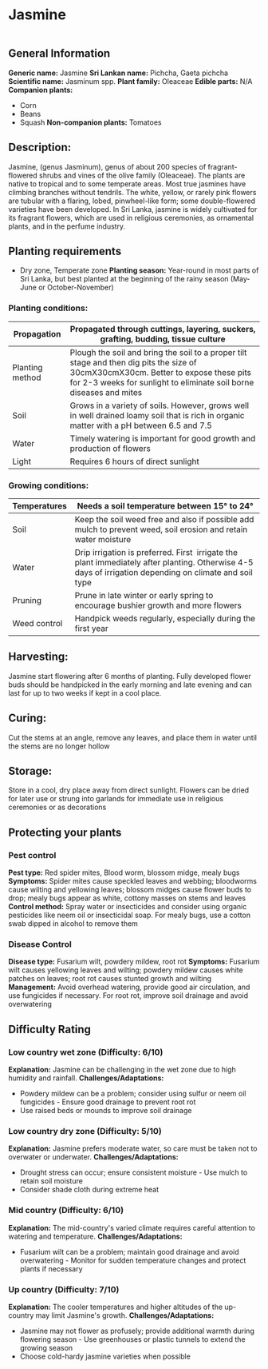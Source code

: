 # Jasmine
<IMAGE>
    
## General Information
**Generic name:** Jasmine
**Sri Lankan name:** Pichcha, Gaeta pichcha
**Scientific name:** Jasminum spp.
**Plant family:** Oleaceae
**Edible parts:** N/A
**Companion plants:**
<update>
- Corn
- Beans
- Squash
**Non-companion plants:** <update>Tomatoes</update>

## Description:
Jasmine, (genus Jasminum), genus of about 200 species of fragrant-flowered shrubs and vines of the olive family (Oleaceae). The plants are native to tropical and to some temperate areas. Most true jasmines have climbing branches without tendrils. The white, yellow, or rarely pink flowers are tubular with a flaring, lobed, pinwheel-like form; some double-flowered varieties have been developed. <update>In Sri Lanka, jasmine is widely cultivated for its fragrant flowers, which are used in religious ceremonies, as ornamental plants, and in the perfume industry.</update>

## Planting requirements
- Dry zone, Temperate zone
**Planting season:** <update>Year-round in most parts of Sri Lanka, but best planted at the beginning of the rainy season (May-June or October-November)</update>

### Planting conditions:
| **Propagation** | Propagated through cuttings, layering, suckers, grafting, budding, tissue culture |
|----|----|
| Planting method | Plough the soil and bring the soil to a proper tilt stage and then dig pits the size of 30cmX30cmX30cm. Better to expose these pits for 2-3 weeks for sunlight to eliminate soil borne diseases and mites |
| Soil | Grows in a variety of soils. However, grows well in well drained loamy soil that is rich in organic matter with a pH between 6.5 and 7.5 |
| Water | Timely watering is important for good growth and production of flowers |
| Light | Requires 6 hours of direct sunlight |

### Growing conditions:

| **Temperatures** | Needs a soil temperature between 15° to 24°                                                                                                             |
|------------------|---------------------------------------------------------------------------------------------------------------------------------------------------------|
| Soil             | Keep the soil weed free and also if possible add mulch to prevent weed, soil erosion and retain water moisture                                          |
| Water            | Drip irrigation is preferred. First  irrigate the plant immediately after planting. Otherwise 4-5 days of irrigation depending on climate and soil type |
| Pruning          | Prune in late winter or early spring to encourage bushier growth and more flowers                                                                       |
| Weed control     | Handpick weeds regularly, especially during the first year                                                                                              |

## Harvesting:
Jasmine start flowering after 6 months of planting. Fully developed flower buds should be handpicked in the early morning and late evening and can last for up to two weeks if kept in a cool place.

## Curing: 
<update>Cut the stems at an angle, remove any leaves, and place them in water until the stems are no longer hollow</update>

## Storage: 
<update>Store in a cool, dry place away from direct sunlight. Flowers can be dried for later use or strung into garlands for immediate use in religious ceremonies or as decorations</update>

## Protecting your plants
### Pest control
**Pest type:** Red spider mites, Blood worm, blossom midge, <update>mealy bugs</update>
**Symptoms:** Spider mites cause speckled leaves and webbing; bloodworms cause wilting and yellowing leaves; blossom midges cause flower buds to drop; <update>mealy bugs appear as white, cottony masses on stems and leaves</update>
**Control method:** Spray water or insecticides and consider using organic pesticides like neem oil or insecticidal soap. <update>For mealy bugs, use a cotton swab dipped in alcohol to remove them</update>

### Disease Control
**Disease type:** <update>Fusarium wilt, powdery mildew, root rot</update>
**Symptoms:** <update>Fusarium wilt causes yellowing leaves and wilting; powdery mildew causes white patches on leaves; root rot causes stunted growth and wilting</update>
**Management:** <update> Avoid overhead watering, provide good air circulation, and use fungicides if necessary. For root rot, improve soil drainage and avoid overwatering</update>

## Difficulty Rating
### Low country wet zone (Difficulty: 6/10)
**Explanation:** Jasmine can be challenging in the wet zone due to high humidity and rainfall.
**Challenges/Adaptations:**
- Powdery mildew can be a problem; consider using sulfur or neem oil fungicides
<update>- Ensure good drainage to prevent root rot
- Use raised beds or mounds to improve soil drainage</update>

### Low country dry zone (Difficulty: 5/10)
**Explanation:** Jasmine prefers moderate water, so care must be taken not to overwater or underwater.
**Challenges/Adaptations:**
- Drought stress can occur; ensure consistent moisture
<update>- Use mulch to retain soil moisture
- Consider shade cloth during extreme heat</update>

### Mid country (Difficulty: 6/10)
**Explanation:** The mid-country's varied climate requires careful attention to watering and temperature.
**Challenges/Adaptations:**
- Fusarium wilt can be a problem; maintain good drainage and avoid overwatering
<update>- Monitor for sudden temperature changes and protect plants if necessary</update>

### Up country (Difficulty: 7/10)
**Explanation:** The cooler temperatures and higher altitudes of the up-country may limit Jasmine's growth.
**Challenges/Adaptations:**
- Jasmine may not flower as profusely; provide additional warmth during flowering season
<update>- Use greenhouses or plastic tunnels to extend the growing season
- Choose cold-hardy jasmine varieties when possible</update>